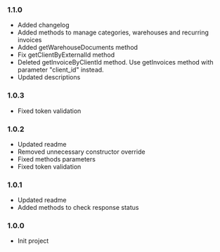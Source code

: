 ### 1.1.0
* Added changelog
* Added methods to manage categories, warehouses and recurring invoices
* Added getWarehouseDocuments method
* Fix getClientByExternalId method
* Deleted getInvoiceByClientId method. Use getInvoices method with parameter "client_id" instead.
* Updated descriptions

### 1.0.3
* Fixed token validation

### 1.0.2
* Updated readme
* Removed unnecessary constructor override
* Fixed methods parameters
* Fixed token validation

### 1.0.1
* Updated readme
* Added methods to check response status

### 1.0.0
* Init project
